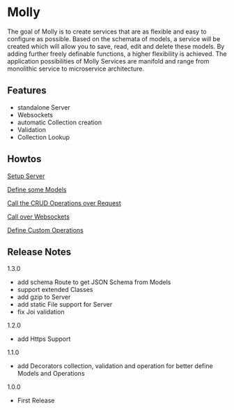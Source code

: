 # Molly

The goal of Molly is to create services that are as flexible and easy to configure as possible. Based on the schemata of models, a service will be created which will allow you to save, read, edit and delete these models. By adding further freely definable functions, a higher flexibility is achieved. The application possibilities of Molly Services are manifold and range from monolithic service to microservice architecture.

## Features

* standalone Server
* Websockets
* automatic Collection creation
* Validation
* Collection Lookup

## Howtos

[Setup Server](https://gitlab.sw-gis.de/root/molly/wikis/setup-server)

[Define some Models](https://gitlab.sw-gis.de/root/molly/wikis/how-to-define-models)

[Call the CRUD Operations over Request](https://gitlab.sw-gis.de/root/molly/wikis/call-over-request)

[Call over Websockets](https://gitlab.sw-gis.de/root/molly/wikis/use-websockets)

[Define Custom Operations](https://gitlab.sw-gis.de/root/molly/wikis/custom-operations)

## Release Notes

1.3.0

* add schema Route to get JSON Schema from Models
* support extended Classes
* add gzip to Server
* add static File support for Server
* fix Joi validation

1.2.0

* add Https Support

1.1.0

* add Decorators collection, validation and operation for better define Models and Operations

1.0.0

* First Release
